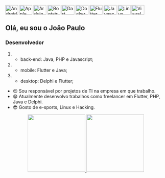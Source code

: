 
<div style="display: inline_block"><br>
<img align="center" alt="Android" height="30" width="40"  src="https://cdn.jsdelivr.net/gh/devicons/devicon/icons/android/android-original-wordmark.svg" />
<img align="center" alt="Apple" height="30" width="40"  src="https://cdn.jsdelivr.net/gh/devicons/devicon/icons/apple/apple-original.svg" />
<img align="center" alt="Arduino" height="30" width="40"  src="https://cdn.jsdelivr.net/gh/devicons/devicon/icons/arduino/arduino-original-wordmark.svg" />
<img align="center" alt="Bootstrap" height="30" width="40"  src="https://cdn.jsdelivr.net/gh/devicons/devicon/icons/bootstrap/bootstrap-original-wordmark.svg" />
<img align="center" alt="Dart" height="30" width="40"  src="https://cdn.jsdelivr.net/gh/devicons/devicon/icons/dart/dart-plain-wordmark.svg" />
<img align="center" alt="Docker" height="30" width="40" src="https://cdn.jsdelivr.net/gh/devicons/devicon/icons/docker/docker-original-wordmark.svg" />
<img align="center" alt="Flutter" height="30" width="40" src="https://cdn.jsdelivr.net/gh/devicons/devicon/icons/flutter/flutter-original.svg" />
<img align="center" alt="Javascript" height="30" width="40" src="https://cdn.jsdelivr.net/gh/devicons/devicon/icons/javascript/javascript-plain.svg" />
<img align="center" alt="Linux" height="30" width="40" src="https://cdn.jsdelivr.net/gh/devicons/devicon/icons/linux/linux-original.svg" />
<img align="center" alt="Visual Studio Code" height="30" width="40" src="https://cdn.jsdelivr.net/gh/devicons/devicon/icons/vscode/vscode-original-wordmark.svg" />
                                                                                               
</div>

###
<!--
![asdf](https://img.shields.io/badge/JavaScript-323330?style=for-the-badge&logo=javascript&logoColor=F7DF1E)
![](https://img.shields.io/badge/Java-ED8B00?style=for-the-badge&logo=java&logoColor=white)
![](https://img.shields.io/badge/PHP-777BB4?style=for-the-badge&logo=php&logoColor=white)
![](https://img.shields.io/badge/Dart-0175C2?style=for-the-badge&logo=dart&logoColor=white)
![](https://img.shields.io/badge/Bootstrap-563D7C?style=for-the-badge&logo=bootstrap&logoColor=white)
![](https://img.shields.io/badge/Laravel-FF2D20?style=for-the-badge&logo=laravel&logoColor=white)
![](https://img.shields.io/badge/Flutter-02569B?style=for-the-badge&logo=flutter&logoColor=white)
![](https://img.shields.io/badge/Amazon_AWS-232F3E?style=for-the-badge&logo=amazon-aws&logoColor=white)
![](https://img.shields.io/badge/Google_Cloud-4285F4?style=for-the-badge&logo=google-cloud&logoColor=white)
![](https://img.shields.io/badge/Eclipse-2C2255?style=for-the-badge&logo=eclipse&logoColor=white)
![](https://img.shields.io/badge/Visual_Studio_Code-0078D4?style=for-the-badge&logo=visual%20studio%20code&logoColor=white)
-->

## Olá, eu sou o João Paulo
### Desenvolvedor 
 1. - back-end: Java, PHP e Javascript;
 2. - mobile: Flutter e Java;
 3. - desktop: Delphi e Flutter;
- 😉 Sou responsável por projetos de TI na empresa em que trabalho.
- 😁 Atualmente desenvolvo trabalhos como freelancer em Flutter, PHP, Java e Delphi.
- 😎 Gosto de e-sports, Linux e Hacking.


<div align="center">
  <a href="https://github.com/jpdroid">
  <img height="180em" src="https://github-readme-stats.vercel.app/api?username=jpdroid&show_icons=true&theme=dark&include_all_commits=true&count_private=true"/>
  <img height="180em" src="https://github-readme-stats.vercel.app/api/top-langs/?username=jpdroid&layout=compact&langs_count=7&theme=dark"/>
</div>

<br />
<br />
<!---
jpdroid/jpdroid is a ✨ special ✨ repository because its `README.md` (this file) appears on your GitHub profile.
You can click the Preview link to take a look at your changes.
--->
